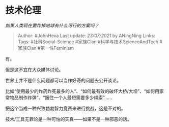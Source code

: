 # 技术伦理
*如果人类现在要炸掉地球有什么可行的方案吗？*

> Author: #JohnHexa
Last update: *23/07/2021* by ANingNing
Links:
Tags:  #社科Social-Science #家族Clan #科学与技术ScienceAndTech  #家族Clan #第一性Feminism



有。

但是这不宜在大众媒体讨论。

世界上并不是什么问题都可以当作好奇的问题去公开谈论。

比如“使用最少的炸药炸死最多的人”、“如何最有效的破坏大桥/大坝”、“如何用家常物品制作炸弹”、“捆住一个人最短需要多少绳索”……

把这个当成一种兴致勃勃智力竞赛来进行挑战，这是不对的。

技术/工具无罪论是一种可怕的天真——如果不是一种邪恶的话。



